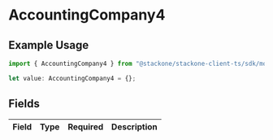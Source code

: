 # AccountingCompany4

## Example Usage

```typescript
import { AccountingCompany4 } from "@stackone/stackone-client-ts/sdk/models/shared";

let value: AccountingCompany4 = {};
```

## Fields

| Field       | Type        | Required    | Description |
| ----------- | ----------- | ----------- | ----------- |
